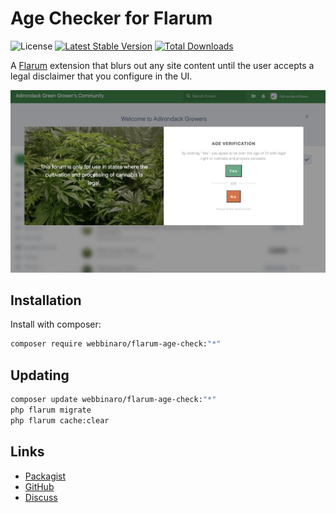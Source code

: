 # Age Checker for Flarum

![License](https://img.shields.io/github/license/eddiewebb/flarum-age-check) [![Latest Stable Version](https://img.shields.io/packagist/v/webbinaro/flarum-age-check.svg)](https://packagist.org/packages/webbinaro/flarum-age-check) [![Total Downloads](https://img.shields.io/packagist/dt/webbinaro/flarum-age-check.svg)](https://packagist.org/packages/webbinaro/flarum-age-check)

A [Flarum](http://flarum.org) extension that blurs out any site content until the user accepts a legal disclaimer that you configure in the UI.

![sample user site blocked out showing modal](screenshot.png)

## Installation

Install with composer:

```sh
composer require webbinaro/flarum-age-check:"*"
```

## Updating

```sh
composer update webbinaro/flarum-age-check:"*"
php flarum migrate
php flarum cache:clear
```

## Links

- [Packagist](https://packagist.org/packages/webbinaro/flarum-age-check)
- [GitHub](https://github.com/webbinaro/flarum-age-check)
- [Discuss](https://discuss.flarum.org/d/29656-age-checker-age-verification-for-flarum-forum)
